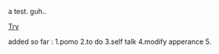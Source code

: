 a test. guh..

[Try](https://vlegrast.github.io/SelfHelp2/)

added so far :
1.pomo
2.to do
3.self talk
4.modify apperance
5.
